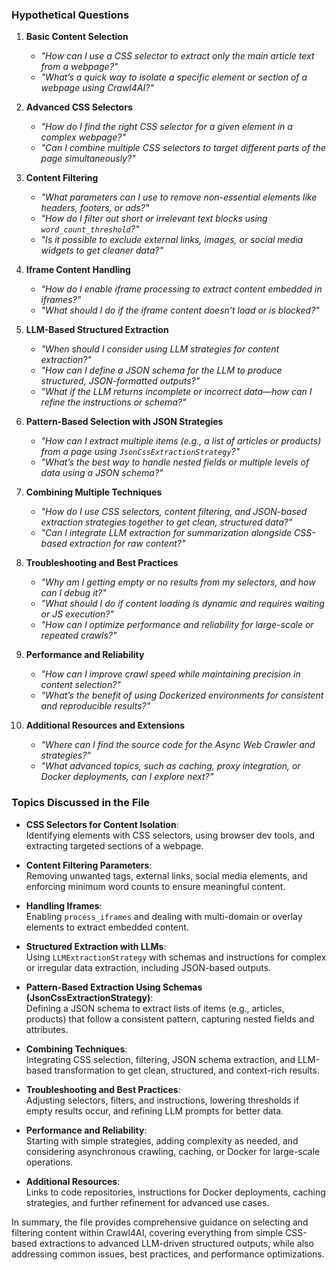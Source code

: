 ### Hypothetical Questions

1. **Basic Content Selection**
   - *"How can I use a CSS selector to extract only the main article text from a webpage?"*
   - *"What’s a quick way to isolate a specific element or section of a webpage using Crawl4AI?"*

2. **Advanced CSS Selectors**
   - *"How do I find the right CSS selector for a given element in a complex webpage?"*
   - *"Can I combine multiple CSS selectors to target different parts of the page simultaneously?"*
   
3. **Content Filtering**
   - *"What parameters can I use to remove non-essential elements like headers, footers, or ads?"*
   - *"How do I filter out short or irrelevant text blocks using `word_count_threshold`?"*
   - *"Is it possible to exclude external links, images, or social media widgets to get cleaner data?"*

4. **Iframe Content Handling**
   - *"How do I enable iframe processing to extract content embedded in iframes?"*
   - *"What should I do if the iframe content doesn’t load or is blocked?"*

5. **LLM-Based Structured Extraction**
   - *"When should I consider using LLM strategies for content extraction?"*
   - *"How can I define a JSON schema for the LLM to produce structured, JSON-formatted outputs?"*
   - *"What if the LLM returns incomplete or incorrect data—how can I refine the instructions or schema?"*

6. **Pattern-Based Selection with JSON Strategies**
   - *"How can I extract multiple items (e.g., a list of articles or products) from a page using `JsonCssExtractionStrategy`?"*
   - *"What’s the best way to handle nested fields or multiple levels of data using a JSON schema?"*

7. **Combining Multiple Techniques**
   - *"How do I use CSS selectors, content filtering, and JSON-based extraction strategies together to get clean, structured data?"*
   - *"Can I integrate LLM extraction for summarization alongside CSS-based extraction for raw content?"*

8. **Troubleshooting and Best Practices**
   - *"Why am I getting empty or no results from my selectors, and how can I debug it?"*
   - *"What should I do if content loading is dynamic and requires waiting or JS execution?"*
   - *"How can I optimize performance and reliability for large-scale or repeated crawls?"*

9. **Performance and Reliability**
   - *"How can I improve crawl speed while maintaining precision in content selection?"*
   - *"What’s the benefit of using Dockerized environments for consistent and reproducible results?"*

10. **Additional Resources and Extensions**
    - *"Where can I find the source code for the Async Web Crawler and strategies?"*
    - *"What advanced topics, such as caching, proxy integration, or Docker deployments, can I explore next?"*

### Topics Discussed in the File

- **CSS Selectors for Content Isolation**:  
  Identifying elements with CSS selectors, using browser dev tools, and extracting targeted sections of a webpage.

- **Content Filtering Parameters**:  
  Removing unwanted tags, external links, social media elements, and enforcing minimum word counts to ensure meaningful content.

- **Handling Iframes**:  
  Enabling `process_iframes` and dealing with multi-domain or overlay elements to extract embedded content.

- **Structured Extraction with LLMs**:  
  Using `LLMExtractionStrategy` with schemas and instructions for complex or irregular data extraction, including JSON-based outputs.

- **Pattern-Based Extraction Using Schemas (JsonCssExtractionStrategy)**:  
  Defining a JSON schema to extract lists of items (e.g., articles, products) that follow a consistent pattern, capturing nested fields and attributes.

- **Combining Techniques**:  
  Integrating CSS selection, filtering, JSON schema extraction, and LLM-based transformation to get clean, structured, and context-rich results.

- **Troubleshooting and Best Practices**:  
  Adjusting selectors, filters, and instructions, lowering thresholds if empty results occur, and refining LLM prompts for better data.

- **Performance and Reliability**:  
  Starting with simple strategies, adding complexity as needed, and considering asynchronous crawling, caching, or Docker for large-scale operations.

- **Additional Resources**:  
  Links to code repositories, instructions for Docker deployments, caching strategies, and further refinement for advanced use cases.

In summary, the file provides comprehensive guidance on selecting and filtering content within Crawl4AI, covering everything from simple CSS-based extractions to advanced LLM-driven structured outputs, while also addressing common issues, best practices, and performance optimizations.